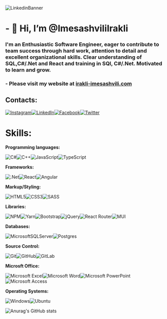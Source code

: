 ![LinkedinBanner](https://user-images.githubusercontent.com/77686006/182469777-daadc9c4-6c57-45ac-9699-4c807aafbca2.png)

# - 👋 Hi, I’m @ImesashviliIrakli

### I'm an Enthusiastic Software Engineer, eager to contribute to team success through hard work, attention to detail and excellent organizational skills. Clear understanding of SQL,C#/.Net and React and training in SQl, C#/.Net. Motivated to learn and grow.

### - Please visit my website at <a href="https://www.irakli-imesashvili.com">irakli-imesashvili.com</a>

## Contacts:

<a href="https://www.instagram.com/imesashvili_irakli/">![Instagram](https://img.shields.io/badge/Instagram-%23E4405F.svg?style=for-the-badge&logo=Instagram&logoColor=white)</a><a href="https://www.linkedin.com/in/irakli-imesashvili/">![LinkedIn](https://img.shields.io/badge/linkedin-%230077B5.svg?style=for-the-badge&logo=linkedin&logoColor=white)</a><a href="https://www.facebook.com/irakli.imesashvili">![Facebook](https://img.shields.io/badge/Facebook-%231877F2.svg?style=for-the-badge&logo=Facebook&logoColor=white)</a><a href="https://twitter.com/IImesashvili">![Twitter](https://img.shields.io/badge/Twitter-%231DA1F2.svg?style=for-the-badge&logo=Twitter&logoColor=white)</a>

<a></a>

<a></a>

# **Skills:**

**Programming languages:**

![C#](https://img.shields.io/badge/c%23-%23239120.svg?style=for-the-badge&logo=c-sharp&logoColor=white)![C++](https://img.shields.io/badge/c++-%2300599C.svg?style=for-the-badge&logo=c%2B%2B&logoColor=white)![JavaScript](https://img.shields.io/badge/javascript-%23323330.svg?style=for-the-badge&logo=javascript&logoColor=%23F7DF1E)![TypeScript](https://img.shields.io/badge/typescript-%23007ACC.svg?style=for-the-badge&logo=typescript&logoColor=white)

**Frameworks:**

![.Net](https://img.shields.io/badge/.NET-5C2D91?style=for-the-badge&logo=.net&logoColor=white)![React](https://img.shields.io/badge/react-%2320232a.svg?style=for-the-badge&logo=react&logoColor=%2361DAFB)![Angular](https://img.shields.io/badge/angular-%23DD0031.svg?style=for-the-badge&logo=angular&logoColor=white)

**Markup/Styling:**

![HTML5](https://img.shields.io/badge/html5-%23E34F26.svg?style=for-the-badge&logo=html5&logoColor=white)![CSS3](https://img.shields.io/badge/css3-%231572B6.svg?style=for-the-badge&logo=css3&logoColor=white)![SASS](https://img.shields.io/badge/SASS-hotpink.svg?style=for-the-badge&logo=SASS&logoColor=white)

**Libraries:**

![NPM](https://img.shields.io/badge/NPM-%23000000.svg?style=for-the-badge&logo=npm&logoColor=white)![Yarn](https://img.shields.io/badge/yarn-%232C8EBB.svg?style=for-the-badge&logo=yarn&logoColor=white)![Bootstrap](https://img.shields.io/badge/bootstrap-%23563D7C.svg?style=for-the-badge&logo=bootstrap&logoColor=white)![jQuery](https://img.shields.io/badge/jquery-%230769AD.svg?style=for-the-badge&logo=jquery&logoColor=white)![React Router](https://img.shields.io/badge/React_Router-CA4245?style=for-the-badge&logo=react-router&logoColor=white)![MUI](https://img.shields.io/badge/MUI-%230081CB.svg?style=for-the-badge&logo=mui&logoColor=white)

**Databases:**

![MicrosoftSQLServer](https://img.shields.io/badge/Microsoft%20SQL%20Sever-CC2927?style=for-the-badge&logo=microsoft%20sql%20server&logoColor=white)![Postgres](https://img.shields.io/badge/postgres-%23316192.svg?style=for-the-badge&logo=postgresql&logoColor=white)

**Source Control:**

![Git](https://img.shields.io/badge/git-%23F05033.svg?style=for-the-badge&logo=git&logoColor=white)![GitHub](https://img.shields.io/badge/github-%23121011.svg?style=for-the-badge&logo=github&logoColor=white)![GitLab](https://img.shields.io/badge/gitlab-%23181717.svg?style=for-the-badge&logo=gitlab&logoColor=white)

**Microsft Office:**

![Microsoft Excel](https://img.shields.io/badge/Microsoft_Excel-217346?style=for-the-badge&logo=microsoft-excel&logoColor=white)![Microsoft Word](https://img.shields.io/badge/Microsoft_Word-2B579A?style=for-the-badge&logo=microsoft-word&logoColor=white)![Microsoft PowerPoint](https://img.shields.io/badge/Microsoft_PowerPoint-B7472A?style=for-the-badge&logo=microsoft-powerpoint&logoColor=white)![Microsoft Access](https://img.shields.io/badge/Microsoft_Access-A4373A?style=for-the-badge&logo=microsoft-access&logoColor=white)

**Operating Systems:**

![Windows](https://img.shields.io/badge/Windows-0078D6?style=for-the-badge&logo=windows&logoColor=white)![Ubuntu](https://img.shields.io/badge/Ubuntu-E95420?style=for-the-badge&logo=ubuntu&logoColor=white)



![Anurag's GitHub stats](https://github-readme-stats.vercel.app/api?username=ImesashviliIrakli&show_icons=true&theme=radical)


